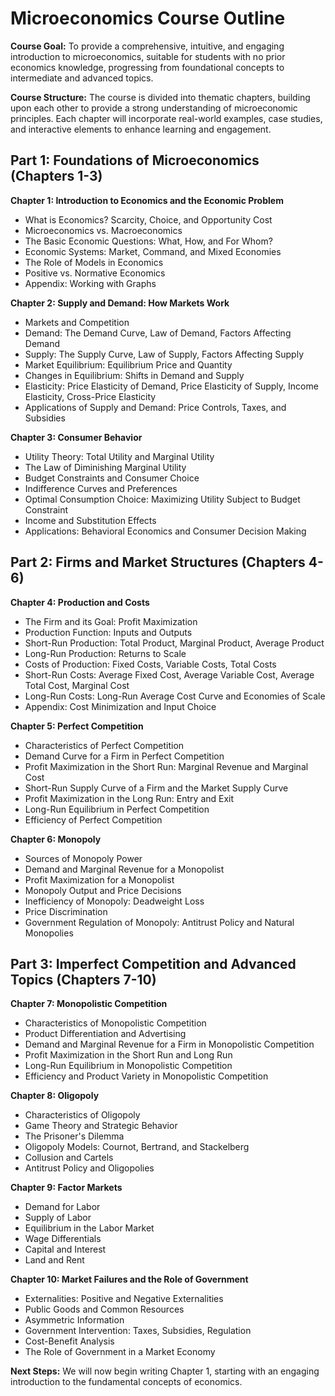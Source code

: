 # Microeconomics Course Outline

**Course Goal:** To provide a comprehensive, intuitive, and engaging introduction to microeconomics, suitable for students with no prior economics knowledge, progressing from foundational concepts to intermediate and advanced topics.

**Course Structure:** The course is divided into thematic chapters, building upon each other to provide a strong understanding of microeconomic principles. Each chapter will incorporate real-world examples, case studies, and interactive elements to enhance learning and engagement.

## Part 1: Foundations of Microeconomics (Chapters 1-3)

**Chapter 1: Introduction to Economics and the Economic Problem**
*   What is Economics? Scarcity, Choice, and Opportunity Cost
*   Microeconomics vs. Macroeconomics
*   The Basic Economic Questions: What, How, and For Whom?
*   Economic Systems: Market, Command, and Mixed Economies
*   The Role of Models in Economics
*   Positive vs. Normative Economics
*   Appendix: Working with Graphs

**Chapter 2: Supply and Demand: How Markets Work**
*   Markets and Competition
*   Demand: The Demand Curve, Law of Demand, Factors Affecting Demand
*   Supply: The Supply Curve, Law of Supply, Factors Affecting Supply
*   Market Equilibrium: Equilibrium Price and Quantity
*   Changes in Equilibrium: Shifts in Demand and Supply
*   Elasticity: Price Elasticity of Demand, Price Elasticity of Supply, Income Elasticity, Cross-Price Elasticity
*   Applications of Supply and Demand: Price Controls, Taxes, and Subsidies

**Chapter 3: Consumer Behavior**
*   Utility Theory: Total Utility and Marginal Utility
*   The Law of Diminishing Marginal Utility
*   Budget Constraints and Consumer Choice
*   Indifference Curves and Preferences
*   Optimal Consumption Choice: Maximizing Utility Subject to Budget Constraint
*   Income and Substitution Effects
*   Applications: Behavioral Economics and Consumer Decision Making

## Part 2: Firms and Market Structures (Chapters 4-6)

**Chapter 4: Production and Costs**
*   The Firm and its Goal: Profit Maximization
*   Production Function: Inputs and Outputs
*   Short-Run Production: Total Product, Marginal Product, Average Product
*   Long-Run Production: Returns to Scale
*   Costs of Production: Fixed Costs, Variable Costs, Total Costs
*   Short-Run Costs: Average Fixed Cost, Average Variable Cost, Average Total Cost, Marginal Cost
*   Long-Run Costs: Long-Run Average Cost Curve and Economies of Scale
*   Appendix: Cost Minimization and Input Choice

**Chapter 5: Perfect Competition**
*   Characteristics of Perfect Competition
*   Demand Curve for a Firm in Perfect Competition
*   Profit Maximization in the Short Run: Marginal Revenue and Marginal Cost
*   Short-Run Supply Curve of a Firm and the Market Supply Curve
*   Profit Maximization in the Long Run: Entry and Exit
*   Long-Run Equilibrium in Perfect Competition
*   Efficiency of Perfect Competition

**Chapter 6: Monopoly**
*   Sources of Monopoly Power
*   Demand and Marginal Revenue for a Monopolist
*   Profit Maximization for a Monopolist
*   Monopoly Output and Price Decisions
*   Inefficiency of Monopoly: Deadweight Loss
*   Price Discrimination
*   Government Regulation of Monopoly: Antitrust Policy and Natural Monopolies

## Part 3: Imperfect Competition and Advanced Topics (Chapters 7-10)

**Chapter 7: Monopolistic Competition**
*   Characteristics of Monopolistic Competition
*   Product Differentiation and Advertising
*   Demand and Marginal Revenue for a Firm in Monopolistic Competition
*   Profit Maximization in the Short Run and Long Run
*   Long-Run Equilibrium in Monopolistic Competition
*   Efficiency and Product Variety in Monopolistic Competition

**Chapter 8: Oligopoly**
*   Characteristics of Oligopoly
*   Game Theory and Strategic Behavior
*   The Prisoner's Dilemma
*   Oligopoly Models: Cournot, Bertrand, and Stackelberg
*   Collusion and Cartels
*   Antitrust Policy and Oligopolies

**Chapter 9: Factor Markets**
*   Demand for Labor
*   Supply of Labor
*   Equilibrium in the Labor Market
*   Wage Differentials
*   Capital and Interest
*   Land and Rent

**Chapter 10: Market Failures and the Role of Government**
*   Externalities: Positive and Negative Externalities
*   Public Goods and Common Resources
*   Asymmetric Information
*   Government Intervention: Taxes, Subsidies, Regulation
*   Cost-Benefit Analysis
*   The Role of Government in a Market Economy

**Next Steps:** We will now begin writing Chapter 1, starting with an engaging introduction to the fundamental concepts of economics.
